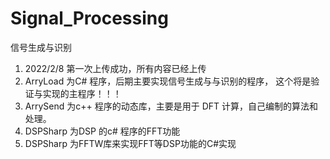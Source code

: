 # Signal_Processing
信号生成与识别

1. 2022/2/8 第一次上传成功，所有内容已经上传
2. ArryLoad 为C# 程序，后期主要实现信号生成与与识别的程序， 
   这个将是验证与实现的主程序！！！  
3. ArrySend 为c++ 程序的动态库，主要是用于 DFT 计算，自己编制的算法和处理。
4. DSPSharp 为DSP 的c# 程序的FFT功能
5. DSPSharp 为FFTW库来实现FFT等DSP功能的C#实现
